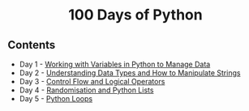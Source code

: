 <h1 align="center"> 100 Days of Python </h1>
<h2> Contents </h2>
<ul>
  <li>Day 1 - <a href="./Day 1">Working with Variables in Python to Manage Data</a></li>
  <li>Day 2 - <a href="./Day 2">Understanding Data Types and How to Manipulate Strings</a></li>
  <li>Day 3 - <a href="./Day 3">Control Flow and Logical Operators</a></li>
  <li>Day 4 - <a href="./Day 4">Randomisation and Python Lists</a></li>
  <li>Day 5 - <a href="./Day 5">Python Loops</a></li>
</ul>

